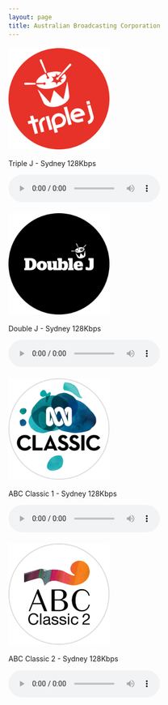 ```yaml
---
layout: page
title: Australian Broadcasting Corporation
---
```


<script src="https://cdn.jsdelivr.net/npm/hls.js@1"></script> <!-- Include the HLS.js library -->

<!--Sydney-->
<p align="left"><a href="https://mediaserviceslive.akamaized.net/hls/live/2038308/triplejnsw/masterhq.m3u8">
<img style="vertical-align:middle;margin:5px 0px 5px 0px" width="200" src="/assets/img/stations/triplej.png">
</a></p>

Triple J - Sydney 128Kbps

<audio id="triplejnsw" controls></audio> <!-- Create the first audio player -->

<!--Sydney-->
<p align="left"><a href="https://mediaserviceslive.akamaized.net/hls/live/2038316/doublejnsw/masterhq.m3u8">
<img style="vertical-align:middle;margin:5px 0px 5px 0px" width="200" src="/assets/img/stations/doublej.png">
</a></p>

Double J - Sydney 128Kbps

<audio id="doublejnsw" controls></audio> <!-- Create the first audio player -->

<!--Sydney-->
<p align="left"><a href="https://mediaserviceslive.akamaized.net/hls/live/2038315/classicfmnsw/masterhq.m3u8">
<img style="vertical-align:middle;margin:5px 0px 5px 0px" width="200" src="/assets/img/stations/abcclassic1.png">
</a></p>

ABC Classic 1 - Sydney 128Kbps

<audio id="classicfmnsw" controls></audio>


<!--Sydney-->
<p align="left"><a href="https://mediaserviceslive.akamaized.net/hls/live/2038317/classic2/masterhq.m3u8">
<img style="vertical-align:middle;margin:5px 0px 5px 0px" width="200" src="/assets/img/stations/abcclassic2.png">
</a></p>

ABC Classic 2 - Sydney 128Kbps

<audio id="classic2" controls></audio>

<!------------------------------------------->
<!--SCRIPTS-->
<!------------------------------------------->

<script>
  var audio1 = document.getElementById('triplejnsw');
  // Initialize more audio variables as needed

  if (audio1.canPlayType('application/vnd.apple.mpegurl') || (typeof window.Hls === 'undefined')) {
    audio1.src = 'https://mediaserviceslive.akamaized.net/hls/live/2038308/triplejnsw/masterhq.m3u8'; // Provide the path to the first .m3u8 file
    audio1.addEventListener('loadedmetadata', function() {
      audio1.play(); // Start playback once metadata is loaded
    });

    // Provide fallback sources and initialize more audio players as needed
  } else {
    var hls1 = new Hls();
    // Initialize more Hls instances as needed

    hls1.loadSource('https://mediaserviceslive.akamaized.net/hls/live/2038308/triplejnsw/masterhq.m3u8'); // Provide the path to the first .m3u8 file
    hls1.attachMedia(audio1);

    // Load and initialize more audio players using HLS.js as needed
  }
</script>

<script>
  var audio2 = document.getElementById('doublejnsw');
  // Initialize more audio variables as needed

  if (audio2.canPlayType('application/vnd.apple.mpegurl') || (typeof window.Hls === 'undefined')) {
    audio2.src = 'https://mediaserviceslive.akamaized.net/hls/live/2038315/doublejnsw/masterhq.m3u8'; // Provide the path to the first .m3u8 file
    audio2.addEventListener('loadedmetadata', function() {
      audio2.play(); // Start playback once metadata is loaded
    });

    // Provide fallback sources and initialize more audio players as needed
  } else {
    var hls2 = new Hls();
    // Initialize more Hls instances as needed

    hls2.loadSource('https://mediaserviceslive.akamaized.net/hls/live/2038315/doublejnsw/masterhq.m3u8'); // Provide the path to the first .m3u8 file
    hls2.attachMedia(audio2);

    // Load and initialize more audio players using HLS.js as needed
  }
</script>

<script>
  var audio3 = document.getElementById('classicfmnsw');
  // Initialize more audio variables as needed

  if (audio3.canPlayType('application/vnd.apple.mpegurl') || (typeof window.Hls === 'undefined')) {
    audio3.src = 'https://mediaserviceslive.akamaized.net/hls/live/2038316/classicfmnsw/masterhq.m3u8'; // Provide the path to the first .m3u8 file
    audio3.addEventListener('loadedmetadata', function() {
      audio3.play(); // Start playback once metadata is loaded
    });

    // Provide fallback sources and initialize more audio players as needed
  } else {
    var hls3 = new Hls();
    // Initialize more Hls instances as needed

    hls3.loadSource('https://mediaserviceslive.akamaized.net/hls/live/2038316/classicfmnsw/masterhq.m3u8'); // Provide the path to the first .m3u8 file
    hls3.attachMedia(audio3);

    // Load and initialize more audio players using HLS.js as needed
  }
</script>

<script>
  var audio4 = document.getElementById('classic2');
  // Initialize more audio variables as needed

  if (audio4.canPlayType('application/vnd.apple.mpegurl') || (typeof window.Hls === 'undefined')) {
    audio4.src = 'https://mediaserviceslive.akamaized.net/hls/live/2038317/classic2/masterhq.m3u8'; // Provide the path to the first .m3u8 file
    audio4.addEventListener('loadedmetadata', function() {
      audio4.play(); // Start playback once metadata is loaded
    });

    // Provide fallback sources and initialize more audio players as needed
  } else {
    var hls4 = new Hls();
    // Initialize more Hls instances as needed

    hls4.loadSource('https://mediaserviceslive.akamaized.net/hls/live/2038317/classic2/masterhq.m3u8'); // Provide the path to the first .m3u8 file
    hls4.attachMedia(audio4);

    // Load and initialize more audio players using HLS.js as needed
  }
</script>

